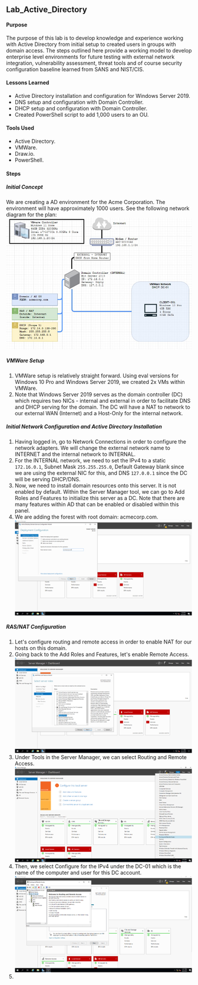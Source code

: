 ## Lab_Active_Directory

#### Purpose
The purpose of this lab is to develop knowledge and experience working with Active Directory from initial setup to created users in groups with domain access. The steps outlined here provide a working model to develop enterprise level environments for future testing with external network integration, vulnerability assessment, threat tools and of course security configuration baseline learned from SANS and NIST/CIS.
#### Lessons Learned
- Active Directory installation and configuration for Windows Server 2019.
- DNS setup and configuration with Domain Controller.
- DHCP setup and configuration with Domain Controller.
- Created PowerShell script to add 1,000 users to an OU.
#### Tools Used
- Active Directory.
- VMWare.
- Draw.io.
- PowerShell.
#### Steps
##### Initial Concept
We are creating a AD environment for the Acme Corporation. The environment will have approximately 1000 users. See the following network diagram for the plan:
![](https://github.com/tuckws/Lab_Active_Directory/blob/main/images/AD_Network_Diagram_v1.jpg?raw=true)
##### VMWare Setup
1. VMWare setup is relatively straight forward. Using eval versions for Windows 10 Pro and Windows Server 2019, we created 2x VMs within VMWare. 
2. Note that Windows Server 2019 serves as the domain controller (DC) which requires two NICs - internal and external in order to facilitate DNS and DHCP serving for the domain. The DC will have a NAT to network to our external WAN (Internet) and a Host-Only for the internal network.
##### Initial Network Configuration and Active Directory Installation
1. Having logged in, go to Network Connections in order to configure the network adapters. We will change the external network name to INTERNET and the internal network to INTERNAL.
2. For the INTERNAL network, we need to set the IPv4 to a static `172.16.0.1`, Subnet Mask `255.255.255.0`, Default Gateway blank since we are using the external NIC for this, and DNS `127.0.0.1` since the DC will be serving DHCP/DNS. 
3. Now, we need to install domain resources onto this server. It is not enabled by default. Within the Server Manager tool, we can go to Add Roles and Features to initialize this server as a DC. Note that there are many features within AD that can be enabled or disabled within this panel.
4. We are adding the forest with root domain: acmecorp.com.
![](https://github.com/tuckws/Lab_Active_Directory/blob/main/images/AD_Setup%201.png?raw=true)
##### RAS/NAT Configuration
1. Let's configure routing and remote access in order to enable NAT for our hosts on this domain. 
2. Going back to the Add Roles and Features, let's enable Remote Access.
![](https://github.com/tuckws/Lab_Active_Directory/blob/main/images/AD_RAS-NAS_Setup.png?raw=true)
3. Under Tools in the Server Manager, we can select Routing and Remote Access. 
![](https://github.com/tuckws/Lab_Active_Directory/blob/main/images/AD_RAS-NAS_Select_Routing_and_Remote_Access.png?raw=true)
4. Then, we select Configure for the IPv4 under the DC-01 which is the name of the computer and user for this DC account.
![](https://github.com/tuckws/Lab_Active_Directory/blob/main/images/AD_RAS-NAS_Setup_2.png?raw=true)
4. 
